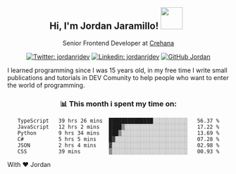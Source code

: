 <div align="center">
<h2 style="margin-right:10px;">Hi, I'm Jordan Jaramillo! <img src="https://media.giphy.com/media/Wj7lNjMNDxSmc/source.gif" width="50" > </h2>

<p>Senior Frontend Developer at <a href="https://www.crehana.com/">Crehana</a></p>

[![Twitter: jordanrjdev](https://img.shields.io/twitter/follow/jordanrjdev?style=social)](https://twitter.com/jordanrjdev)
[![Linkedin: jordanrjdev](https://img.shields.io/badge/-jordanrjdev-blue?style=flat-square&logo=Linkedin&logoColor=white&link=https://www.linkedin.com/in/jordanrjdev/)](https://www.linkedin.com/in/jordanrjdev/)
[![GitHub Jordan](https://img.shields.io/github/followers/jnadroj?label=follow&style=social)](https://github.com/jnadroj)

</div>
I learned programming since I was 15 years old, in my free time I write small publications and tutorials in DEV Comunity to help people who want to enter the world of programming.

<div align="center">

### 📊 **This month i spent my time on:**

<!--START_SECTION:waka-->

```text
TypeScript   39 hrs 26 mins  ██████████████░░░░░░░░░░░   56.37 %
JavaScript   12 hrs 2 mins   ████▒░░░░░░░░░░░░░░░░░░░░   17.22 %
Python       9 hrs 34 mins   ███▒░░░░░░░░░░░░░░░░░░░░░   13.69 %
C#           5 hrs 5 mins    █▓░░░░░░░░░░░░░░░░░░░░░░░   07.28 %
JSON         2 hrs 4 mins    ▓░░░░░░░░░░░░░░░░░░░░░░░░   02.98 %
CSS          39 mins         ▒░░░░░░░░░░░░░░░░░░░░░░░░   00.93 %
```

<!--END_SECTION:waka-->

</div>

With ❤️ Jordan
